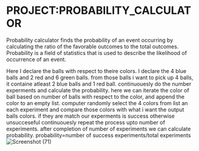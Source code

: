# PROJECT:PROBABILITY_CALCULATOR
Probability calculator finds the probability of an event occurring by calculating the ratio of the favorable outcomes to the total outcomes. Probability is a field of statistics that is used to describe the likelihood of occurrence of an event.

Here I declare the balls with respect to theire colors. I declare the 4 blue balls and 2 red and 6 green balls.
from those balls i want to pick up 4 balls, it containe  atleast 2 blue balls and 1 red ball. continuouesly do the number experments and calculate the probability.
here we can iterate the color of ball based on number of balls with respect to the color, and append the color to an empty list.
computer randomly select the 4 colors from list an each experiment and compare those colors with what i want the output balls colors. if they are match our experments is success otherwise unsucceseful
continuouesly repeat the process upto number of experiments. after completion of number of experiments 
we can calculate probability.
probability=number of success experiments/total experiments
![Screenshot (71)](https://user-images.githubusercontent.com/99794453/182768293-2f0cea93-9477-450c-9fbb-cac905d95366.png)
